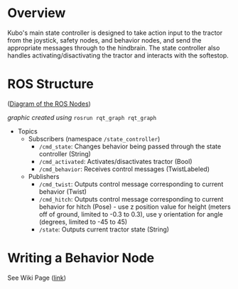 # Overview
Kubo's main state controller is designed to take action input to the tractor from the joystick, safety nodes, and behavior nodes, and send the appropriate messages through to the hindbrain. The state controller also handles activating/disactivating the tractor and interacts with the softestop.

# ROS Structure
([Diagram of the ROS Nodes](https://photos.app.goo.gl/ZgS1Ykb9EHDQ4bWTA))

_graphic created using_ `rosrun rqt_graph rqt_graph`

- Topics
  - Subscribers (namespace `/state_controller`)
    - `/cmd_state`: Changes behavior being passed through the state controller (String)
    - `/cmd_activated`: Activates/disactivates tractor (Bool)
    - `/cmd_behavior`: Receives control messages (TwistLabeled)
  - Publishers
    - `/cmd_twist`: Outputs control message corresponding to current behavior (Twist)
    - `/cmd_hitch`: Outputs control message corresponding to current behavior for hitch (Pose) - use z position value for height (meters off of ground, limited to -0.3 to 0.3), use y orientation for angle (degrees, limited to -45 to 45)
    - `/state`: Outputs current tractor state (String)

# Writing a Behavior Node
See Wiki Page ([link](https://github.com/olinrobotics/state_controller/wiki/Tutorial:WritingBehaviorNode(Cpp)))
